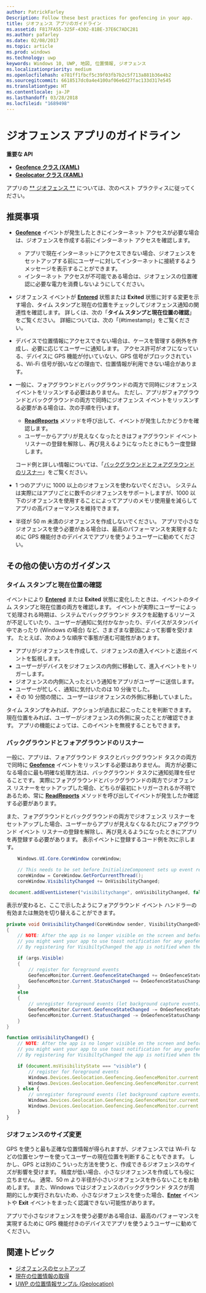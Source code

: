```yaml
---
author: PatrickFarley
Description: Follow these best practices for geofencing in your app.
title: ジオフェンス アプリのガイドライン
ms.assetid: F817FA55-325F-4302-81BE-37E6C7ADC281
ms.author: pafarley
ms.date: 02/08/2017
ms.topic: article
ms.prod: windows
ms.technology: uwp
keywords: Windows 10, UWP, 地図, 位置情報, ジオフェンス
ms.localizationpriority: medium
ms.openlocfilehash: e781ff1fbcf5c39f03fb7b2c5f713a881b36e4b2
ms.sourcegitcommit: 6618517dc0a4e4100af06e6d27fac133d317e545
ms.translationtype: HT
ms.contentlocale: ja-JP
ms.lasthandoff: 03/28/2018
ms.locfileid: "1689498"
---
```

# <a name="guidelines-for-geofencing-apps"></a>ジオフェンス アプリのガイドライン




**重要な API**

-   [**Geofence クラス (XAML)**](https://msdn.microsoft.com/library/windows/apps/dn263587)
-   [**Geolocator クラス (XAML)**](https://msdn.microsoft.com/library/windows/apps/br225534)

アプリの [** ジオフェンス **](https://msdn.microsoft.com/library/windows/apps/dn263744) については、次のベスト プラクティスに従ってください。

## <a name="recommendations"></a>推奨事項


-   [**Geofence**](https://msdn.microsoft.com/library/windows/apps/dn263587) イベントが発生したときにインターネット アクセスが必要な場合は、ジオフェンスを作成する前にインターネット アクセスを確認します。
    -   アプリで現在インターネットにアクセスできない場合、ジオフェンスをセットアップする前にユーザーに対してインターネットに接続するようメッセージを表示することができます。
    -   インターネット アクセスが不可能である場合は、ジオフェンスの位置確認に必要な電力を消費しないようにしてください。
-   ジオフェンス イベントが [**Entered**](https://msdn.microsoft.com/library/windows/apps/dn263660) 状態または **Exited** 状態に対する変更を示す場合、タイム スタンプと現在の位置をチェックしてジオフェンス通知の関連性を確認します。 詳しくは、次の「**タイム スタンプと現在位置の確認**」をご覧ください。
詳細については、次の「(#timestamp)」をご覧ください。
-   デバイスで位置情報にアクセスできない場合は、ケースを管理する例外を作成し、必要に応じてユーザーに通知します。 アクセス許可がオフになっている、デバイスに GPS 機能が付いていない、GPS 信号がブロックされている、Wi-Fi 信号が弱いなどの理由で、位置情報が利用できない場合があります。
-   一般に、フォアグラウンドとバックグラウンドの両方で同時にジオフェンス イベントをリッスンする必要はありません。 ただし、アプリがフォアグラウンドとバックグラウンドの両方で同時にジオフェンス イベントをリッスンする必要がある場合は、次の手順を行います。

    -   [**ReadReports**](https://msdn.microsoft.com/library/windows/apps/dn263633) メソッドを呼び出して、イベントが発生したかどうかを確認します。
    -   ユーザーからアプリが見えなくなったときはフォアグラウンド イベント リスナーの登録を解除し、再び見えるようになったときにもう一度登録します。

    コード例と詳しい情報については、「[バックグラウンドとフォアグラウンドのリスナー](#background-and-foreground-listeners)」をご覧ください。

-   1 つのアプリに 1000 以上のジオフェンスを使わないでください。 システムは実際にはアプリごとに数千のジオフェンスをサポートしますが、1000 以下のジオフェンスを使用することによってアプリのメモリ使用量を減らしてアプリの高パフォーマンスを維持できます。
-   半径が 50 m 未満のジオフェンスを作成しないでください。 アプリで小さなジオフェンスを使う必要がある場合は、最高のパフォーマンスを実現するために GPS 機能付きのデバイスでアプリを使うようユーザーに勧めてください。

## <a name="additional-usage-guidance"></a>その他の使い方のガイダンス

### <a name="checking-the-time-stamp-and-current-location"></a>タイム スタンプと現在位置の確認

イベントにより [**Entered**](https://msdn.microsoft.com/library/windows/apps/dn263660) または **Exited** 状態に変化したときは、イベントのタイム スタンプと現在位置の両方を確認します。 イベントが実際にユーザーによって処理される時期は、システムでバックグラウンド タスクを起動するリソースが不足していたり、ユーザーが通知に気付かなかったり、デバイスがスタンバイ中であったり (Windows の場合) など、さまざまな要因によって影響を受けます。 たとえば、次のような順序で事態が進む可能性があります。

-   アプリがジオフェンスを作成して、ジオフェンスの進入イベントと退出イベントを監視します。
-   ユーザーがデバイスをジオフェンスの内側に移動して、進入イベントをトリガーします。
-   ジオフェンスの内側に入ったという通知をアプリがユーザーに送信します。
-   ユーザーが忙しく、通知に気付いたのは 10 分後でした。
-   その 10 分間の間に、ユーザーはジオフェンスの外側に移動していました。

タイム スタンプをみれば、アクションが過去に起こったことを判断できます。 現在位置をみれば、ユーザーがジオフェンスの外側に戻ったことが確認できます。 アプリの機能によっては、このイベントを無視することもできます。

### <a name="background-and-foreground-listeners"></a>バックグラウンドとフォアグラウンドのリスナー

一般に、アプリは、フォアグラウンド タスクとバックグラウンド タスクの両方で同時に [**Geofence**](https://msdn.microsoft.com/library/windows/apps/dn263587) イベントをリッスンする必要はありません。 両方が必要になる場合に最も明確な処理方法は、バックグラウンド タスクに通知処理を任せることです。 実際にフォアグラウンドとバックグラウンドの両方でジオフェンス リスナーをセットアップした場合、どちらが最初にトリガーされるか不明であるため、常に [**ReadReports**](https://msdn.microsoft.com/library/windows/apps/dn263633) メソッドを呼び出してイベントが発生したか確認する必要があります。

また、フォアグラウンドとバックグラウンドの両方でジオフェンス リスナーをセットアップした場合、ユーザーからアプリが見えなくなるたびにフォアグラウンド イベント リスナーの登録を解除し、再び見えるようになったときにアプリを再登録する必要があります。 表示イベントに登録するコード例を次に示します。

```csharp
    Windows.UI.Core.CoreWindow coreWindow;    

    // This needs to be set before InitializeComponent sets up event registration for app visibility
    coreWindow = CoreWindow.GetForCurrentThread();
    coreWindow.VisibilityChanged += OnVisibilityChanged;
```

```javascript
 document.addEventListener("visibilitychange", onVisibilityChanged, false);
```

表示が変わると、ここで示したようにフォアグラウンド イベント ハンドラーの有効または無効を切り替えることができます。

```csharp
private void OnVisibilityChanged(CoreWindow sender, VisibilityChangedEventArgs args)
{
    // NOTE: After the app is no longer visible on the screen and before the app is suspended
    // you might want your app to use toast notification for any geofence activity.
    // By registering for VisibiltyChanged the app is notified when the app is no longer visible in the foreground.

    if (args.Visible)
    {
        // register for foreground events
        GeofenceMonitor.Current.GeofenceStateChanged += OnGeofenceStateChanged;
        GeofenceMonitor.Current.StatusChanged += OnGeofenceStatusChanged;
    }
    else
    {
        // unregister foreground events (let background capture events)
        GeofenceMonitor.Current.GeofenceStateChanged -= OnGeofenceStateChanged;
        GeofenceMonitor.Current.StatusChanged -= OnGeofenceStatusChanged;
    }
}
```

```javascript
function onVisibilityChanged() {
    // NOTE: After the app is no longer visible on the screen and before the app is suspended
    // you might want your app to use toast notification for any geofence activity.
    // By registering for VisibiltyChanged the app is notified when the app is no longer visible in the foreground.

    if (document.msVisibilityState === "visible") {
        // register for foreground events
        Windows.Devices.Geolocation.Geofencing.GeofenceMonitor.current.addEventListener("geofencestatechanged", onGeofenceStateChanged);
        Windows.Devices.Geolocation.Geofencing.GeofenceMonitor.current.addEventListener("statuschanged", onGeofenceStatusChanged);
    } else {
        // unregister foreground events (let background capture events)
        Windows.Devices.Geolocation.Geofencing.GeofenceMonitor.current.removeEventListener("geofencestatechanged", onGeofenceStateChanged);
        Windows.Devices.Geolocation.Geofencing.GeofenceMonitor.current.removeEventListener("statuschanged", onGeofenceStatusChanged);
    }
}
```

### <a name="sizing-your-geofences"></a>ジオフェンスのサイズ変更

GPS を使うと最も正確な位置情報が得られますが、ジオフェンスでは Wi-Fi などの位置センサーを使ってユーザーの現在位置を判断することもできます。 しかし、GPS とは別のこういった方法を使うと、作成できるジオフェンスのサイズが影響を受けます。 精度が低い場合、小さなジオフェンスを作成しても役に立ちません。 通常、50 m より半径が小さいジオフェンスを作らないことをお勧めします。 また、Windows ではジオフェンスのバックグラウンド タスクが周期的にしか実行されないため、小さなジオフェンスを使った場合、[**Enter**](https://msdn.microsoft.com/library/windows/apps/dn263660) イベントや **Exit** イベントをまったく認識できない可能性があります。

アプリで小さなジオフェンスを使う必要がある場合は、最高のパフォーマンスを実現するために GPS 機能付きのデバイスでアプリを使うようユーザーに勧めてください。

## <a name="related-topics"></a>関連トピック


* [ジオフェンスのセットアップ](https://msdn.microsoft.com/library/windows/apps/mt219702)
* [現在の位置情報の取得](https://msdn.microsoft.com/library/windows/apps/mt219698)
* [UWP の位置情報サンプル (Geolocation)](http://go.microsoft.com/fwlink/p/?linkid=533278)
 

 
